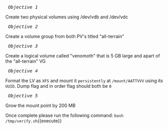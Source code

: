 *_<pre> Objective 1 </pre>_*
Create two physical volumes using /dev/vdb and /dev/vdc

*_<pre> Objective 2 </pre>_*
Create a volume group from both PV's titled "all-terrain"

*_<pre> Objective 3 </pre>_*
Create a logical volume called "venomoth" that is 5 GB large and apart of the "all-terrain" VG

*_<pre> Objective 4 </pre>_*
Format the LV as `XFS` and mount it `persistently` at `/mount/AATTVVV` using its `UUID`. Dump flag and in order flag should both be `0`

*_<pre> Objective 5 </pre>_*
Grow the mount point by 200 MB

Once complete please run the following command: `bash /tmp/verify.sh`{{execute}}